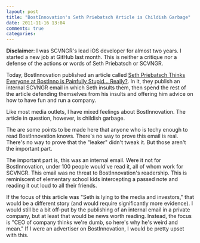 ```yaml
---
layout: post
title: "BostInnovation's Seth Priebatsch Article is Childish Garbage"
date: 2011-11-16 13:04
comments: true
categories: 
---
```

**Disclaimer**: I was SCVNGR's lead iOS developer for almost two years. I started a new job at GitHub last month. This is neither a critique nor a defense of the actions or words of Seth Priebatsch or SCVNGR.

Today, BostInnovation published an article called [Seth Priebatsch Thinks Everyone at BostInno is Painfully Stupid… Really?](http://bostinnovation.com/2011/11/16/seth-priebatsch-thinks-everyone-at-bostinno-is-painfully-stupid-really-internal-email/). In it, they publish an internal SCVNGR email in which Seth insults them, then spend the rest of the article defending themselves from his insults and offering him advice on how to have fun and run a company.

Like most media outlets, I have mixed feelings about BostInnovation. The article in question, however, is childish garbage.

The are some points to be made here that anyone who is techy enough to read BostInnovation knows. There's no way to prove this email is real. There's no way to prove that the "leaker" didn't tweak it. But those aren't the important part.

The important part is, this was an internal email. Were it not for BostInnovation, under 100 people would've read it, all of whom work for SCVNGR. This email was no threat to BostInnovation's readership. This is reminiscent of elementary school kids intercepting a passed note and reading it out loud to all their friends.

If the focus of this article was "Seth is lying to the media and investors," that would be a different story (and would require significantly more evidence). I would still be a bit off-put by the publishing of an internal email in a private company, but at least that would be news worth reading. Instead, the focus is "CEO of company thinks we're dumb, so here's why he's weird and mean." If I were an advertiser on BostInnovation, I would be pretty upset with this.